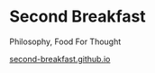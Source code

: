 # Second Breakfast

Philosophy, Food For Thought

[second-breakfast.github.io](https://second-breakfast.github.io)
